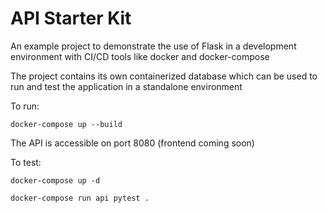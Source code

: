 # API Starter Kit

An example project to demonstrate the use of Flask in a development environment with CI/CD tools like docker and docker-compose

The project contains its own containerized database which can be used to run and test the application in a standalone environment

To run:

```
docker-compose up --build
```

The API is accessible on port 8080 (frontend coming soon)


To test:

```
docker-compose up -d

docker-compose run api pytest .
```



